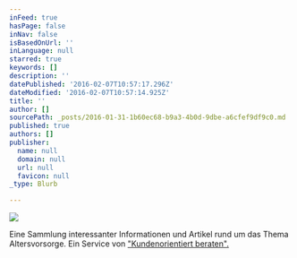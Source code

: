 ```yaml
---
inFeed: true
hasPage: false
inNav: false
isBasedOnUrl: ''
inLanguage: null
starred: true
keywords: []
description: ''
datePublished: '2016-02-07T10:57:17.296Z'
dateModified: '2016-02-07T10:57:14.925Z'
title: ''
author: []
sourcePath: _posts/2016-01-31-1b60ec68-b9a3-4b0d-9dbe-a6cfef9df9c0.md
published: true
authors: []
publisher:
  name: null
  domain: null
  url: null
  favicon: null
_type: Blurb

---
```

![](https://the-grid-user-content.s3-us-west-2.amazonaws.com/52d44085-0665-43ac-a0de-ae1ca3be5490.jpg)

Eine Sammlung interessanter Informationen und Artikel rund um das Thema Altersvorsorge. Ein Service von ["Kundenorientiert beraten".][0]

[0]: http://www.kundenorientiert-beraten.de/